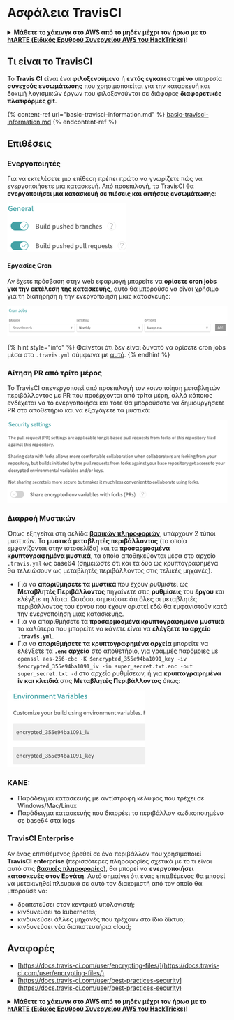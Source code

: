 # Ασφάλεια TravisCI

<details>

<summary><strong>Μάθετε το χάκινγκ στο AWS από το μηδέν μέχρι τον ήρωα με το</strong> <a href="https://training.hacktricks.xyz/courses/arte"><strong>htARTE (Ειδικός Ερυθρού Συνεργείου AWS του HackTricks)</strong></a><strong>!</strong></summary>

Άλλοι τρόποι υποστήριξης του HackTricks:

* Αν θέλετε να δείτε την **εταιρεία σας διαφημισμένη στο HackTricks** ή να **κατεβάσετε το HackTricks σε μορφή PDF** ελέγξτε τα [**ΣΧΕΔΙΑ ΣΥΝΔΡΟΜΗΣ**](https://github.com/sponsors/carlospolop)!
* Αποκτήστε το [**επίσημο PEASS & HackTricks swag**](https://peass.creator-spring.com)
* Ανακαλύψτε [**την Οικογένεια PEASS**](https://opensea.io/collection/the-peass-family), τη συλλογή μας από αποκλειστικά [**NFTs**](https://opensea.io/collection/the-peass-family)
* **Εγγραφείτε** στην 💬 [**ομάδα Discord**](https://discord.gg/hRep4RUj7f) ή στην [**ομάδα τηλεγραφήματος**](https://t.me/peass) ή **ακολουθήστε** μας στο **Twitter** 🐦 [**@hacktricks\_live**](https://twitter.com/hacktricks\_live)**.**
* **Μοιραστείτε τα χάκινγκ κόλπα σας υποβάλλοντας PRs** στα [**HackTricks**](https://github.com/carlospolop/hacktricks) και [**HackTricks Cloud**](https://github.com/carlospolop/hacktricks-cloud) αποθετήρια στο GitHub.

</details>

## Τι είναι το TravisCI

Το **Travis CI** είναι ένα **φιλοξενούμενο** ή **εντός εγκατεστημένο** υπηρεσία **συνεχούς ενσωμάτωσης** που χρησιμοποιείται για την κατασκευή και δοκιμή λογισμικών έργων που φιλοξενούνται σε διάφορες **διαφορετικές πλατφόρμες git**.

{% content-ref url="basic-travisci-information.md" %}
[basic-travisci-information.md](basic-travisci-information.md)
{% endcontent-ref %}

## Επιθέσεις

### Ενεργοποιητές

Για να εκτελέσετε μια επίθεση πρέπει πρώτα να γνωρίζετε πώς να ενεργοποιήσετε μια κατασκευή. Από προεπιλογή, το TravisCI θα **ενεργοποιήσει μια κατασκευή σε πιέσεις και αιτήσεις ενσωμάτωσης**:

![](<../../.gitbook/assets/image (19) (1).png>)

#### Εργασίες Cron

Αν έχετε πρόσβαση στην web εφαρμογή μπορείτε να **ορίσετε cron jobs για την εκτέλεση της κατασκευής**, αυτό θα μπορούσε να είναι χρήσιμο για τη διατήρηση ή την ενεργοποίηση μιας κατασκευής:

![](<../../.gitbook/assets/image (42).png>)

{% hint style="info" %}
Φαίνεται ότι δεν είναι δυνατό να ορίσετε cron jobs μέσα στο `.travis.yml` σύμφωνα με [αυτό](https://github.com/travis-ci/travis-ci/issues/9162).
{% endhint %}

### Αίτηση PR από τρίτο μέρος

Το TravisCI απενεργοποιεί από προεπιλογή τον κοινοποίηση μεταβλητών περιβάλλοντος με PR που προέρχονται από τρίτα μέρη, αλλά κάποιος ενδέχεται να το ενεργοποιήσει και τότε θα μπορούσατε να δημιουργήσετε PR στο αποθετήριο και να εξαγάγετε τα μυστικά:

![](<../../.gitbook/assets/image (1) (1) (1) (1) (1) (1) (1) (1) (1) (1) (1) (1) (1) (1) (1) (1) (1) (1) (1) (1) (1) (1) (1) (1).png>)

### Διαρροή Μυστικών

Όπως εξηγείται στη σελίδα [**βασικών πληροφοριών**](basic-travisci-information.md), υπάρχουν 2 τύποι μυστικών. Τα **μυστικά μεταβλητές περιβάλλοντος** (τα οποία εμφανίζονται στην ιστοσελίδα) και τα **προσαρμοσμένα κρυπτογραφημένα μυστικά**, τα οποία αποθηκεύονται μέσα στο αρχείο `.travis.yml` ως base64 (σημειώστε ότι και τα δύο ως κρυπτογραφημένα θα τελειώσουν ως μεταβλητές περιβάλλοντος στις τελικές μηχανές).

* Για να **απαριθμήσετε τα μυστικά** που έχουν ρυθμιστεί ως **Μεταβλητές Περιβάλλοντος** πηγαίνετε στις **ρυθμίσεις** του **έργου** και ελέγξτε τη λίστα. Ωστόσο, σημειώστε ότι όλες οι μεταβλητές περιβάλλοντος του έργου που έχουν οριστεί εδώ θα εμφανιστούν κατά την ενεργοποίηση μιας κατασκευής.
* Για να απαριθμήσετε τα **προσαρμοσμένα κρυπτογραφημένα μυστικά** το καλύτερο που μπορείτε να κάνετε είναι να **ελέγξετε το αρχείο `.travis.yml`**.
* Για να **απαριθμήσετε τα κρυπτογραφημένα αρχεία** μπορείτε να ελέγξετε τα **`.enc` αρχεία** στο αποθετήριο, για γραμμές παρόμοιες με `openssl aes-256-cbc -K $encrypted_355e94ba1091_key -iv $encrypted_355e94ba1091_iv -in super_secret.txt.enc -out super_secret.txt -d` στο αρχείο ρυθμίσεων, ή για **κρυπτογραφημένα iv και κλειδιά** στις **Μεταβλητές Περιβάλλοντος** όπως:

![](<../../.gitbook/assets/image (71).png>)

### ΚΑΝΕ:

* Παράδειγμα κατασκευής με αντίστροφη κέλυφος που τρέχει σε Windows/Mac/Linux
* Παράδειγμα κατασκευής που διαρρέει το περιβάλλον κωδικοποιημένο σε base64 στα logs

### TravisCI Enterprise

Αν ένας επιτιθέμενος βρεθεί σε ένα περιβάλλον που χρησιμοποιεί **TravisCI enterprise** (περισσότερες πληροφορίες σχετικά με το τι είναι αυτό στις [**βασικές πληροφορίες**](basic-travisci-information.md#travisci-enterprise)), θα μπορεί να **ενεργοποιήσει κατασκευές στον Εργάτη**. Αυτό σημαίνει ότι ένας επιτιθέμενος θα μπορεί να μετακινηθεί πλευρικά σε αυτό τον διακομιστή από τον οποίο θα μπορούσε να:

* δραπετεύσει στον κεντρικό υπολογιστή;
* κινδυνεύσει το kubernetes;
* κινδυνεύσει άλλες μηχανές που τρέχουν στο ίδιο δίκτυο;
* κινδυνεύσει νέα διαπιστευτήρια cloud;

## Αναφορές

* [https://docs.travis-ci.com/user/encrypting-files/](https://docs.travis-ci.com/user/encrypting-files/)
* [https://docs.travis-ci.com/user/best-practices-security](https://docs.travis-ci.com/user/best-practices-security)

<details>

<summary><strong>Μάθετε το χάκινγκ στο AWS από το μηδέν μέχρι τον ήρωα με το</strong> <a href="https://training.hacktricks.xyz/courses/arte"><strong>htARTE (Ειδικός Ερυθρού Συνεργείου AWS του HackTricks)</strong></a><strong>!</strong></summary>

Άλλοι τρόποι υποστήριξης του HackTricks:

* Αν θέλετε να δείτε την **εταιρεία σας διαφημισμένη στο HackTricks** ή να **κατεβάσετε το HackTricks σε μορφή PDF** ελέγξτε τα [**ΣΧΕΔΙΑ ΣΥΝΔΡΟΜΗΣ**](https://github.com/sponsors/carlospolop)!
* Αποκτήστε το [**επίσημο PEASS & HackTricks swag**](https://peass.creator-spring.com)
* Ανακαλύψτε [**την Οικογένεια PEASS**](https://opensea.io/collection/the-peass-family), τη συλλογή μας από αποκλειστικά [**NFTs**](https://opensea.io/collection/the-peass-family)
* **Εγγραφείτε** στην 💬 [**ομάδα Discord**](https://discord.gg/hRep4RUj7f) ή στην [**ομάδα τηλεγραφήματος**](https://t.me/peass) ή **ακολουθήστε** μας στο **Twitter** 🐦 [**@hacktricks\_live**](https://twitter.com/hacktricks\_live)**.**
* **Μοιραστείτε τα χάκινγκ κόλπα σας υποβάλλοντας PRs** στα [**HackTricks**](https://github.com/carlospolop/hacktricks) και [**HackTricks Cloud**](https://github.com/carlospolop/hacktricks-cloud) αποθετήρια στο GitHub.

</details>
